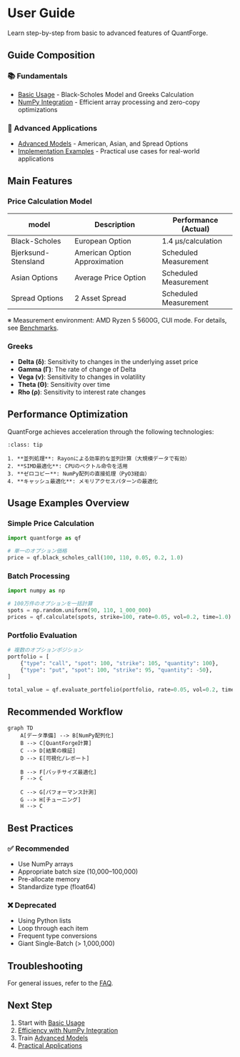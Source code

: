 # User Guide

Learn step-by-step from basic to advanced features of QuantForge.

## Guide Composition

### 📚 Fundamentals

- [Basic Usage](basic_usage.md) - Black-Scholes Model and Greeks Calculation
- [NumPy Integration](numpy_integration.md) - Efficient array processing and zero-copy optimizations

### 🎯 Advanced Applications

- [Advanced Models](advanced_models.md) - American, Asian, and Spread Options
- [Implementation Examples](examples.md) - Practical use cases for real-world applications

## Main Features

### Price Calculation Model

| model | Description | Performance (Actual) |
|--------|------|---------------|
| Black-Scholes | European Option | 1.4 μs/calculation |
| Bjerksund-Stensland | American Option Approximation | Scheduled Measurement |
| Asian Options | Average Price Option | Scheduled Measurement |
| Spread Options | 2 Asset Spread | Scheduled Measurement |

※ Measurement environment: AMD Ryzen 5 5600G, CUI mode. For details, see [Benchmarks](../performance/benchmarks.md).

### Greeks

- **Delta (δ)**: Sensitivity to changes in the underlying asset price
- **Gamma (Γ)**: The rate of change of Delta
- **Vega (ν)**: Sensitivity to changes in volatility
- **Theta (Θ)**: Sensitivity over time
- **Rho (ρ)**: Sensitivity to interest rate changes

## Performance Optimization

QuantForge achieves acceleration through the following technologies:

```{admonition} 最適化技術
:class: tip

1. **並列処理**: Rayonによる効率的な並列計算（大規模データで有効）
2. **SIMD最適化**: CPUのベクトル命令を活用
3. **ゼロコピー**: NumPy配列の直接処理（PyO3経由）
4. **キャッシュ最適化**: メモリアクセスパターンの最適化
```

## Usage Examples Overview

### Simple Price Calculation

```python
import quantforge as qf

# 単一のオプション価格
price = qf.black_scholes_call(100, 110, 0.05, 0.2, 1.0)
```

### Batch Processing

```python
import numpy as np

# 100万件のオプションを一括計算
spots = np.random.uniform(90, 110, 1_000_000)
prices = qf.calculate(spots, strike=100, rate=0.05, vol=0.2, time=1.0)
```

### Portfolio Evaluation

```python
# 複数のオプションポジション
portfolio = [
    {"type": "call", "spot": 100, "strike": 105, "quantity": 100},
    {"type": "put", "spot": 100, "strike": 95, "quantity": -50},
]

total_value = qf.evaluate_portfolio(portfolio, rate=0.05, vol=0.2, time=0.25)
```

## Recommended Workflow

```{mermaid}
graph TD
    A[データ準備] --> B[NumPy配列化]
    B --> C[QuantForge計算]
    C --> D[結果の検証]
    D --> E[可視化/レポート]
    
    B --> F[バッチサイズ最適化]
    F --> C
    
    C --> G[パフォーマンス計測]
    G --> H[チューニング]
    H --> C
```

## Best Practices

### ✅ Recommended

- Use NumPy arrays
- Appropriate batch size (10,000–100,000)
- Pre-allocate memory
- Standardize type (float64)

### ❌ Deprecated

- Using Python lists
- Loop through each item
- Frequent type conversions
- Giant Single-Batch (> 1,000,000)

## Troubleshooting

For general issues, refer to the [FAQ](../faq.md).

## Next Step

1. Start with [Basic Usage](basic_usage.md)
2. [Efficiency with NumPy Integration](numpy_integration.md)
3. Train [Advanced Models](advanced_models.md)
4. [Practical Applications](examples.md)
